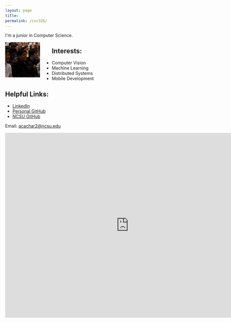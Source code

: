 ```yaml
---
layout: page
title:
permalink: /csc326/
---
```


I'm a junior in Computer Science. 


<div style="width: 30%; height: 30%; float:left;">
  <img src="/img/face.jpg" style="margin-right:10%;" height = "75%" width = "75%">
</div>


## Interests:
  * Computer Vision
  * Machine Learning
  * Distributed Systems
  * Mobile Development


## Helpful Links: 

* [LinkedIn](https://www.linkedin.com/in/akhil-acharya-4629a767) 
* [Personal GitHub](https://github.com/akhilcacharya)
* [NCSU GitHub](https://github.ncsu.edu/acachar2)

Email: [acachar2@ncsu.edu](mailto:acachar2@ncsu.com)


<iframe src="https://calendar.google.com/calendar/embed?src=acachar2%40ncsu.edu&ctz=America/New_York" style="border: 0" width="800" height="600" frameborder="0" scrolling="no"></iframe>
